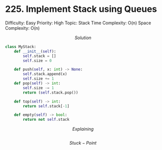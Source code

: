 # 225. Implement Stack using Queues

Difficulty: Easy
Priority: High
Topic: Stack
Time Complexity: O(n)
Space Complexity: O(n)

$$
Solution
$$

```python
class MyStack:
    def __init__(self):
        self.stack = []
        self.size = 0

    def push(self, x: int) -> None:
        self.stack.append(x)
        self.size += 1
    def pop(self) -> int:
        self.size -= 1
        return (self.stack.pop())

    def top(self) -> int:
        return self.stack[-1]

    def empty(self) -> bool:
        return not self.stack
```

$$
Explaining
$$

```

```

$$
Stuck-Point
$$

```

```